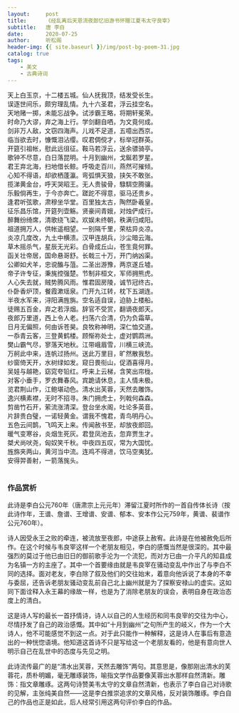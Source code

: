 ```yaml
---
layout:     post
title:      《经乱离后天恩流夜郎忆旧游书怀赠江夏韦太守良宰》
subtitle:   唐 李白
date:       2020-07-25
author:     听松阁
header-img: {{ site.baseurl }}/img/post-bg-poem-31.jpg
catalog: true
tags:
    - 美文
    - 古典诗词
---
```


天上白玉京，十二楼五城。仙人抚我顶，结发受长生。<br>
误逐世间乐，颇穷理乱情。九十六圣君，浮云挂空名。<br>
天地赌一掷，未能忘战争。试涉霸王略，将期轩冕荣。<br>
时命乃大谬，弃之海上行。学剑翻自哂，为文竟何成。<br>
剑非万人敌，文窃四海声。儿戏不足道，五噫出西京。<br>
临当欲去时，慷慨泪沾缨。叹君倜傥才，标举冠群英。<br>
开筵引祖帐，慰此远徂征。鞍马若浮云，送余骠骑亭。<br>
歌钟不尽意，白日落昆明。十月到幽州，戈鋋若罗星。<br>
君王弃北海，扫地借长鲸。呼吸走百川，燕然可摧倾。<br>
心知不得语，却欲栖蓬瀛。弯弧惧天狼，挟矢不敢张。<br>
揽涕黄金台，呼天哭昭王。无人贵骏骨，騄駬空腾骧。<br>
乐毅倘再生，于今亦奔亡。蹉跎不得意，驱马还贵乡。<br>
逢君听弦歌，肃穆坐华堂。百里独太古，陶然卧羲皇。<br>
征乐昌乐馆，开筵列壶觞。贤豪间青娥，对烛俨成行。<br>
醉舞纷绮席，清歌绕飞梁。欢娱未终朝，秩满归咸阳。<br>
祖道拥万人，供帐遥相望。一别隔千里，荣枯异炎凉。<br>
炎凉几度改，九土中横溃。汉甲连胡兵，沙尘暗云海。<br>
草木摇杀气，星辰无光彩。白骨成丘山，苍生竟何罪。<br>
函关壮帝居，国命悬哥舒。长戟三十万，开门纳凶渠。<br>
公卿如犬羊，忠谠醢与菹。二圣出游豫，两京遂丘墟。<br>
帝子许专征，秉旄控强楚。节制非桓文，军师拥熊虎。<br>
人心失去就，贼势腾风雨。惟君固房陵，诚节冠终古。<br>
仆卧香炉顶，餐霞漱瑶泉。门开九江转，枕下五湖连。<br>
半夜水军来，浔阳满旌旃。空名适自误，迫胁上楼船。<br>
徒赐五百金，弃之若浮烟。辞官不受赏，翻谪夜郎天。<br>
夜郎万里道，西上令人老。扫荡六合清，仍为负霜草。<br>
日月无偏照，何由诉苍昊。良牧称神明，深仁恤交道。<br>
一忝青云客，三登黄鹤楼。顾惭祢处士，虚对鹦鹉洲。<br>
樊山霸气尽，寥落天地秋。江带峨眉雪，川横三峡流。<br>
万舸此中来，连帆过扬州。送此万里目，旷然散我愁。<br>
纱窗倚天开，水树绿如发。窥日畏衔山，促酒喜得月。<br>
吴娃与越艳，窈窕夸铅红。呼来上云梯，含笑出帘栊。<br>
对客小垂手，罗衣舞春风。宾跪请休息，主人情未极。<br>
览君荆山作，江鲍堪动色。清水出芙蓉，天然去雕饰。<br>
逸兴横素襟，无时不招寻。朱门拥虎士，列戟何森森。<br>
剪凿竹石开，萦流涨清深。登台坐水阁，吐论多英音。<br>
片辞贵白璧，一诺轻黄金。谓我不愧君，青鸟明丹心。<br>
五色云间鹊，飞鸣天上来。传闻赦书至，却放夜郎回。<br>
暖气变寒谷，炎烟生死灰。君登凤池去，忽弃贾生才。<br>
桀犬尚吠尧，匈奴笑千秋。中夜四五叹，常为大国忧。<br>
旌旆夹两山，黄河当中流。连鸡不得进，饮马空夷犹。<br>
安得羿善射，一箭落旄头。<br>
<br>

### 作品赏析
此诗是李白公元760年（唐肃宗上元元年）滞留江夏时所作的一首自传体长诗（按此诗作年，王谱、詹谱、王增谱、安谱、郁本、安本作公元759年，黄谱、裴谱作公元760年）。

诗人因受永王之败的牵连，被流放至夜郎，中途获上赦宥。此诗是在他被赦免后所作。在这个时候与韦良宰这样一个老朋友相见，李白的感慨当然是很深的。其中最强烈的莫过于他已由旧日的御前歌手沦为一个流犯，而对方已由一介平凡的知县成为名镇一方的主座了。其中一个首要缘由就是韦良宰在骚动变乱中作出了与李白不同的选择。面对老友，李白除了叙及他们的交往始末，着意向他诉说了本身的不幸与委屈，还告诉老朋友骚动变乱前自己北上幽州就是为了探察安禄山的虚实。这如同下面诠释入永王幕的缘故一样，也是为了消除老朋友的误会，表明自身在政治态度上的清白。

这是诗人写的最长一首抒情诗，诗人以自己的人生经历和同韦良宰的交往为中心，尽情抒发了自己的政治感慨。其中如“十月到幽州”之句所产生的岐义，作为一个大诗人，他不可能感觉不到这一点。对于此只能作一种解释，这是诗人在事后有意造出的一种恍惚语境。他知道这首诗不只是写给这一个老朋友看的，他是有意向世人明示自己在乱世中的态度与先见之明。

此诗流传最广的是“清水出芙蓉，天然去雕饰”两句。其意思是，像那刚出清水的芙蓉花，质朴明媚，毫无雕琢装饰，喻指文学作品要像芙蓉出水那样自然清新。雕饰：指文章雕琢。这两句诗赞美韦太守的文章自然清新，也表示了李白自己对诗歌的见解，主张纯美自然——这是李白推崇追求的文章风格，反对装饰雕琢。李白自己的作品也正是如此，后人经常引用这两句评价李白的作品。
